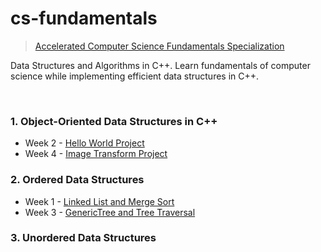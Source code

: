 # cs-fundamentals

> [Accelerated Computer Science Fundamentals Specialization](https://www.coursera.org/specializations/cs-fundamentals)
>

Data Structures and Algorithms in C++. Learn fundamentals of computer science while implementing efficient data structures in C++.

<br>

### 1. Object-Oriented Data Structures in C++

- Week 2 - [Hello World Project](/Object-Oriented_Data_Structures_in_C++/project/01_hello_world/)
- Week 4 - [Image Transform Project](/Object-Oriented_Data_Structures_in_C++/project/02_image_transform/)

### 2. Ordered Data Structures

- Week 1 - [Linked List and Merge Sort](/Orderd_Data_Structures/project/01_linked_lists_and_merge_sort/)
- Week 3 - [GenericTree and Tree Traversal](/Orderd_Data_Structures/project/02_generic_tree_and_tree_traversal/)

### 3. Unordered Data Structures
